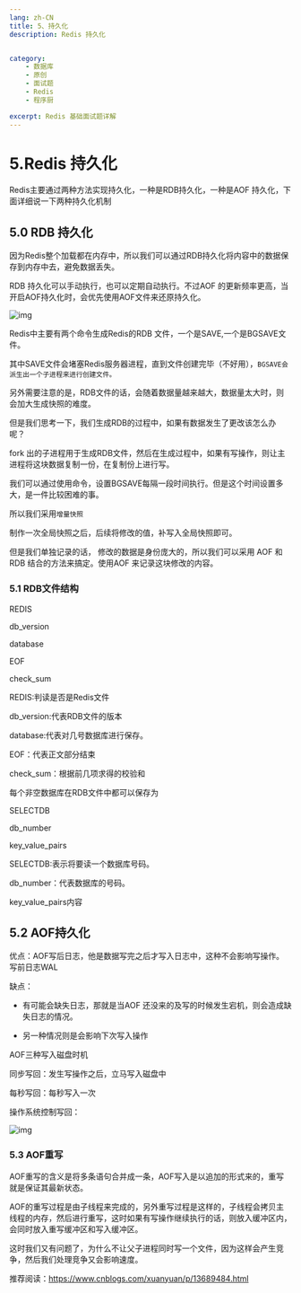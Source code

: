 ```yaml
---
lang: zh-CN
title: 5、持久化
description: Redis 持久化


category: 
    - 数据库
    - 原创
    - 面试题
    - Redis
    - 程序厨

excerpt: Redis 基础面试题详解
---
```





# 5.Redis 持久化

Redis主要通过两种方法实现持久化，一种是RDB持久化，一种是AOF 持久化，下面详细说一下两种持久化机制

<p id="RDB持久化"></p>


## 5.0 RDB 持久化

因为Redis整个加载都在内存中，所以我们可以通过RDB持久化将内容中的数据保存到内存中去，避免数据丢失。

RDB 持久化可以手动执行，也可以定期自动执行。不过AOF 的更新频率更高，当开启AOF持久化时，会优先使用AOF文件来还原持久化。

![img](https://chengxuchu-1301103198.cos.ap-beijing.myqcloud.com/Photo/202304221554820.png)

Redis中主要有两个命令生成Redis的RDB 文件，一个是SAVE,一个是BGSAVE文件。

其中SAVE文件会堵塞Redis服务器进程，直到文件创建完毕（不好用），`BGSAVE会派生出一个子进程来进行创建文件。`

另外需要注意的是，RDB文件的话，会随着数据量越来越大，数据量太大时，则会加大生成快照的难度。

但是我们思考一下，我们生成RDB的过程中，如果有数据发生了更改该怎么办呢？

fork 出的子进程用于生成RDB文件，然后在生成过程中，如果有写操作，则让主进程将这块数据复制一份，在复制份上进行写。

我们可以通过使用命令，设置BGSAVE每隔一段时间执行。但是这个时间设置多大，是一件比较困难的事。

所以我们采用`增量快照`

制作一次全局快照之后，后续将修改的值，补写入全局快照即可。

但是我们单独记录的话， 修改的数据是身份庞大的，所以我们可以采用 AOF 和 RDB 结合的方法来搞定。使用AOF 来记录这块修改的内容。

<p id="文件结构"></p>


### 5.1 RDB文件结构



REDIS


db_version


database


EOF


check_sum

REDIS:判读是否是Redis文件

db_version:代表RDB文件的版本

database:代表对几号数据库进行保存。

EOF：代表正文部分结束

check_sum：根据前几项求得的校验和

每个非空数据库在RDB文件中都可以保存为



SELECTDB


db_number


key_value_pairs

SELECTDB:表示将要读一个数据库号码。

db_number：代表数据库的号码。

key_value_pairs内容

<p id="AOF持久化"></p>


## 5.2 AOF持久化

优点：AOF写后日志，他是数据写完之后才写入日志中，这种不会影响写操作。写前日志WAL

缺点：

- 有可能会缺失日志，那就是当AOF 还没来的及写的时候发生宕机，则会造成缺失日志的情况。

- 另一种情况则是会影响下次写入操作

AOF三种写入磁盘时机

同步写回：发生写操作之后，立马写入磁盘中

每秒写回：每秒写入一次

操作系统控制写回：

![img](https://chengxuchu-1301103198.cos.ap-beijing.myqcloud.com/Photo/202304221554262.png)

<p id="AOF重写"></p>


### 5.3 AOF重写

AOF重写的含义是将多条语句合并成一条，AOF写入是以追加的形式来的，重写就是保证其最新状态。

AOF的重写过程是由子线程来完成的，另外重写过程是这样的，子线程会拷贝主线程的内存，然后进行重写，这时如果有写操作继续执行的话，则放入缓冲区内，会同时放入重写缓冲区和写入缓冲区。

这时我们又有问题了，为什么不让父子进程同时写一个文件，因为这样会产生竞争，然后我们处理竞争又会影响速度。

推荐阅读：https://www.cnblogs.com/xuanyuan/p/13689484.html
